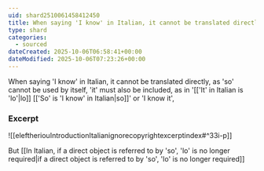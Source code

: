 ```yaml
---
uid: shard2510061458412450
title: When saying 'I know' in Italian, it cannot be translated directly, as 'so' cannot be used by itself, 'it' must also be included, as in 'I know it' or 'lo so'
type: shard
categories:
  - sourced
dateCreated: 2025-10-06T06:58:41+00:00
dateModified: 2025-10-06T07:23:26+00:00
---
```

When saying 'I know' in Italian, it cannot be translated directly, as 'so' cannot be used by itself, 'it' must also be included, as in '[['It' in Italian is 'lo'|lo]] [['So' is 'I know' in Italian|so]]' or 'I know it', 
### Excerpt
![[eleftheriouIntroductionItalianignorecopyrightexcerptindex#^33i-p]]

But [[In Italian, if a direct object is referred to by 'so', 'lo' is no longer required|if a direct object is referred to by 'so', 'lo' is no longer required]]